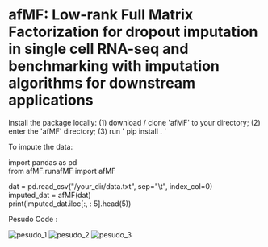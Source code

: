 # afMF: Low-rank Full Matrix Factorization for dropout imputation in single cell RNA-seq and benchmarking with imputation algorithms for downstream applications 
Install the package locally: (1) download / clone 'afMF' to your directory; (2) enter the 'afMF' directory; (3) run ' pip install . '  <br />
  
To impute the data: <br />
  
import pandas as pd  
from afMF.runafMF import afMF  
  
dat = pd.read_csv("/your_dir/data.txt", sep="\t", index_col=0)  
imputed_dat = afMF(dat)  
print(imputed_dat.iloc[:, : 5].head(5))

Pesudo Code : 

![pesudo_1](https://github.com/user-attachments/assets/463da4ee-3fa7-44df-9524-721b520c9346)
![pesudo_2](https://github.com/user-attachments/assets/e80e6b0f-76b4-48fb-9c6d-1778ac19e881)
![pesudo_3](https://github.com/user-attachments/assets/98099bf7-d06b-4678-b1c7-b28d50a94467)

